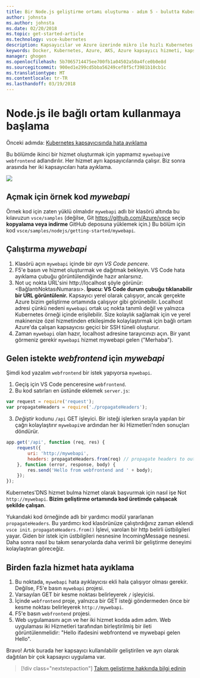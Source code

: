 ```yaml
---
title: Bir Node.js geliştirme ortamı oluşturma - adım 5 - bulutta Kubernetes kullanarak kapsayıcıları çağrı başka bir kapsayıcı | Microsoft Docs
author: johnsta
ms.author: johnsta
ms.date: 02/20/2018
ms.topic: get-started-article
ms.technology: vsce-kubernetes
description: Kapsayıcılar ve Azure üzerinde mikro ile hızlı Kubernetes geliştirme
keywords: Docker, Kubernetes, Azure, AKS, Azure kapsayıcı hizmeti, kapsayıcıları
manager: ghogen
ms.openlocfilehash: 5b7065714475ee700fb1a04502a50a4fce0b0e8d
ms.sourcegitcommit: 900ed1e299cd5bba56249cef8f5cf3981b10cb1c
ms.translationtype: MT
ms.contentlocale: tr-TR
ms.lasthandoff: 03/19/2018
---
```

# <a name="get-started-on-connected-environment-with-nodejs"></a>Node.js ile bağlı ortam kullanmaya başlama

Önceki adımda: [Kubernetes kapsayıcısında hata ayıklama](get-started-nodejs-04.md)

Bu bölümde ikinci bir hizmet oluşturmak için yapmamız `mywebapi`ve `webfrontend` adlandırılır. Her hizmet ayrı kapsayıcılarında çalışır. Biz sonra arasında her iki kapsayıcıları hata ayıklama.

![](media/multi-container.png)

## <a name="open-sample-code-for-mywebapi"></a>Açmak için örnek kod *mywebapi*
Örnek kod için zaten yüklü olmalıdır `mywebapi` adlı bir klasörü altında bu kılavuzun `vsce/samples` (değilse, Git https://github.com/Azure/vsce seçip **kopyalama veya indirme** GitHub deposuna yüklemek için.) Bu bölüm için kod `vsce/samples/nodejs/getting-started/mywebapi`.

## <a name="run-mywebapi"></a>Çalıştırma *mywebapi*
1. Klasörü açın `mywebapi` içinde bir *ayrı VS Code pencere*.
1. F5'e basın ve hizmet oluşturmak ve dağıtmak bekleyin. VS Code hata ayıklama çubuğu görüntülendiğinde hazır anlarsınız.
1. Not uç nokta URL'sini http://localhost şöyle görünür:\<BağlantıNoktasıNumarası\>. **İpucu: VS Code durum çubuğu tıklanabilir bir URL görüntülenir.** Kapsayıcı yerel olarak çalışıyor, ancak gerçekte Azure bizim geliştirme ortamında çalışıyor gibi görünebilir. Localhost adresi çünkü nedeni `mywebapi` ortak uç nokta tanımlı değil ve yalnızca Kubernetes örneği içinde erişilebilir. Size kolaylık sağlamak için ve yerel makinenize özel hizmetinden etkileşimde kolaylaştırmak için bağlı ortam Azure'da çalışan kapsayıcısı geçici bir SSH tüneli oluşturur.
1. Zaman `mywebapi` olan hazır, localhost adresine tarayıcınızı açın. Bir yanıt görmeniz gerekir `mywebapi` hizmet mywebapi gelen ("Merhaba").


## <a name="make-a-request-from-webfrontend-to-mywebapi"></a>Gelen istekte *webfrontend* için *mywebapi*
Şimdi kod yazalım `webfrontend` bir istek yapıyorsa `mywebapi`.
1. Geçiş için VS Code penceresine `webfrontend`.
1. Bu kod satırları en üstünde eklemek `server.js`:
```javascript
var request = require('request');
var propagateHeaders = require('./propagateHeaders');
```

3. *Değiştir* kodunu `/api` GET işleyici. Bir isteği işlerken sırayla yapılan bir çağrı kolaylaştırır `mywebapi`ve ardından her iki Hizmetleri'nden sonuçları döndürür.

```javascript
app.get('/api', function (req, res) {
    request({
        uri: 'http://mywebapi',
        headers: propagateHeaders.from(req) // propagate headers to outgoing requests
    }, function (error, response, body) {
        res.send('Hello from webfrontend and ' + body);
    });
});
```

Kubernetes'DNS hizmet bulma hizmet olarak başvurmak için nasıl işe Not `http://mywebapi`. **Bizim geliştirme ortamında kod üretimde çalışacak şekilde çalışan**.

Yukarıdaki kod örneğinde adlı bir yardımcı modül yararlanan `propagateHeaders`. Bu yardımcı kod klasörünüze çalıştırdığınız zaman eklendi `vsce init`. `propagateHeaders.from()` İşlevi, varolan bir http belirli üstbilgileri yayar. Giden bir istek için üstbilgileri nesnesine IncomingMessage nesnesi. Daha sonra nasıl bu takım senaryolarda daha verimli bir geliştirme deneyimi kolaylaştıran göreceğiz.


## <a name="debug-across-multiple-services"></a>Birden fazla hizmet hata ayıklama
1. Bu noktada, `mywebapi` hata ayıklayıcısı ekli hala çalışıyor olması gerekir. Değilse, F5'e basın `mywebapi` projesi.
1. Varsayılan GET bir kesme noktası belirleyerek `/` işleyicisi.
1. İçinde `webfrontend` proje, yalnızca bir GET isteği göndermeden önce bir kesme noktası belirleyerek `http://mywebapi`.
1. F5'e basın `webfrontend` projesi.
1. Web uygulamasını açın ve her iki hizmet kodda adım adım. Web uygulaması iki Hizmetleri tarafından birleştirilmiş bir ileti görüntülenmelidir: "Hello ifadesini webfrontend ve mywebapi gelen Hello".


Bravo! Artık burada her kapsayıcı kullanılabilir geliştirilen ve ayrı olarak dağıtılan bir çok kapsayıcı uygulama var.

> [!div class="nextstepaction"]
> [Takım geliştirme hakkında bilgi edinin](get-started-nodejs-06.md)
